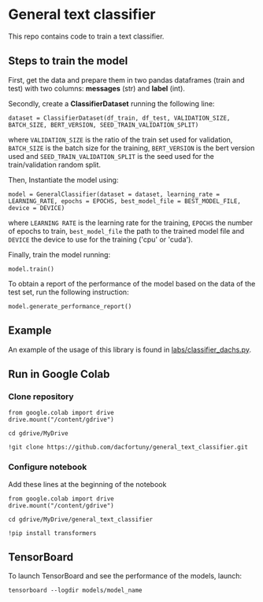 # General text classifier

This repo contains code to train a text classifier.

## Steps to train the model

First, get the data and prepare them in two pandas dataframes (train and test) with two columns: **messages** (str) and **label** (int).

Secondly, create a **ClassifierDataset** running the following line:

`dataset = ClassifierDataset(df_train, df_test, VALIDATION_SIZE, BATCH_SIZE, BERT_VERSION, SEED_TRAIN_VALIDATION_SPLIT)`

where `VALIDATION_SIZE` is the ratio of the train set used for validation, `BATCH_SIZE` is the batch size for the training, `BERT_VERSION` is the bert version used and `SEED_TRAIN_VALIDATION_SPLIT` is the seed used for the train/validation random split.

Then,  Instantiate the model using:

`model = GeneralClassifier(dataset = dataset, learning_rate = LEARNING_RATE, epochs = EPOCHS, best_model_file = BEST_MODEL_FILE, device = DEVICE)`

where `LEARNING RATE` is the learning rate for the training, `EPOCHS` the number of epochs to train, `best_model_file` the path to the trained model file and `DEVICE` the device to use for the training ('cpu' or 'cuda').

Finally, train the model running:

`model.train()`

To obtain a report of the performance of the model based on the data of the test set, run the following instruction:

`model.generate_performance_report()`

## Example

An example of the usage of this library is found in [labs/classifier_dachs.py](https://github.com/dacfortuny/general_bert_classifier/blob/main/labs/classifier_dachs.py).

## Run in Google Colab

### Clone repository

```
from google.colab import drive
drive.mount("/content/gdrive")
```
```
cd gdrive/MyDrive
```
```
!git clone https://github.com/dacfortuny/general_text_classifier.git
```

### Configure notebook

Add these lines at the beginning of the notebook

```
from google.colab import drive
drive.mount("/content/gdrive")
```
```
cd gdrive/MyDrive/general_text_classifier
```
```
!pip install transformers
```

## TensorBoard

To launch TensorBoard and see the performance of the models, launch:

```
tensorboard --logdir models/model_name
```